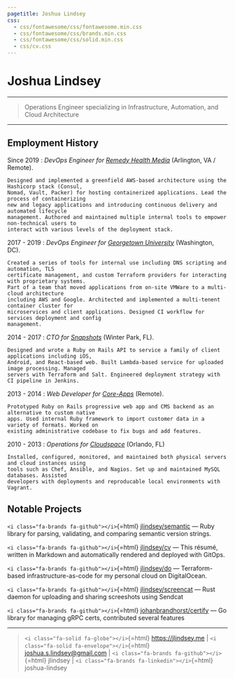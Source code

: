 ```yaml
---
pagetitle: Joshua Lindsey
css: 
  - css/fontawesome/css/fontawesome.min.css
  - css/fontawesome/css/brands.min.css
  - css/fontawesome/css/solid.min.css
  - css/cv.css
---
```


# Joshua Lindsey

----

> Operations Engineer specializing in Infrastructure, Automation, and Cloud Architecture

----

## Employment History

Since 2019
:   *DevOps Engineer for [Remedy Health Media][1]*
    (Arlington, VA / Remote).

    Designed and implemented a greenfield AWS-based architecture using the Hashicorp stack (Consul,
    Nomad, Vault, Packer) for hosting containerized applications. Lead the process of containerizing
    new and legacy applications and introducing continuous delivery and automated lifecycle
    management. Authored and maintained multiple internal tools to empower non-technical users to
    interact with various levels of the deployment stack.

2017 - 2019
:   *DevOps Engineer for [Georgetown University][2]*
    (Washington, DC).

    Created a series of tools for internal use including DNS scripting and automation, TLS
    certificate management, and custom Terraform providers for interacting with proprietary systems.
    Part of a team that moved applications from on-site VMWare to a multi-cloud architecture
    including AWS and Google. Architected and implemented a multi-tenent container cluster for
    microservices and client applications. Designed CI workflow for services deployment and config
    management.

2014 - 2017
:   *CTO for [Snapshots][3]*
    (Winter Park, FL).

    Designed and wrote a Ruby on Rails API to service a family of client applications including iOS,
    Android, and React-based web. Built Lambda-based service for uploaded image processing. Managed
    servers with Terraform and Salt. Engineered deployment strategy with CI pipeline in Jenkins.

2013 - 2014
:   *Web Developer for [Core-Apps][4]*
    (Remote).

    Prototyped Ruby on Rails progressive web app and CMS backend as an alternative to custom native
    apps. Used internal Ruby framework to import customer data in a variety of formats. Worked on
    existing administrative codebase to fix bugs and add features.
    
2010 - 2013
:   *Operations for [Cloudspace][5]*
    (Orlando, FL)

    Installed, configured, monitored, and maintained both physical servers and cloud instances using
    tools such as Chef, Ansible, and Nagios. Set up and maintained MySQL databases. Assisted
    developers with deployments and reproducable local environments with Vagrant.
  
[1]: https://www.remedyhealthmedia.com
[2]: https://uis.georgetown.edu
[3]: https://www.snapshots.com
[4]: https://www.core-apps.com
[5]: http://cloudspace.com
    
## Notable Projects

`<i class="fa-brands fa-github"></i>`{=html} [jlindsey/semantic][6] —
Ruby library for parsing, validating, and comparing semantic version strings.

`<i class="fa-brands fa-github"></i>`{=html} [jlindsey/cv][7] —
This résumé, written in Markdown and automatically rendered and deployed with GitOps.

`<i class="fa-brands fa-github"></i>`{=html} [jlindsey/do][8] —
Terraform-based infrastructure-as-code for my personal cloud on DigitalOcean.

`<i class="fa-brands fa-github"></i>`{=html} [jlindsey/screencat][9] —
Rust daemon for uploading and sharing screeshots using Sendcat

`<i class="fa-brands fa-github"></i>`{=html} [johanbrandhorst/certify][10] —
Go library for managing gRPC certs, contributed several features


[6]: https://github.com/jlindsey/semantic
[7]: https://github.com/jlindsey/cv
[8]: https://github.com/jlindsey/do
[9]: https://github.com/jlindsey/screencat
[10]: https://github.com/johanbrandhorst/certify

----

> `<i class="fa-solid fa-globe"></i>`{=html} https://jlindsey.me |
> `<i class="fa-solid fa-envelope"></i>`{=html} joshua.s.lindsey@gmail.com |
> `<i class="fa-brands fa-github"></i>`{=html} jlindsey |
> `<i class="fa-brands fa-linkedin"></i>`{=html} joshua-lindsey
